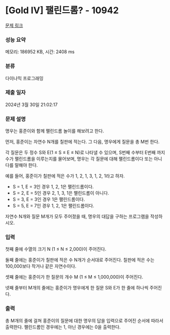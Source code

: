 # [Gold IV] 팰린드롬? - 10942 

[문제 링크](https://www.acmicpc.net/problem/10942) 

### 성능 요약

메모리: 186952 KB, 시간: 2408 ms

### 분류

다이나믹 프로그래밍

### 제출 일자

2024년 3월 30일 21:02:17

### 문제 설명

<p>명우는 홍준이와 함께 팰린드롬 놀이를 해보려고 한다.</p>

<p>먼저, 홍준이는 자연수 N개를 칠판에 적는다. 그 다음, 명우에게 질문을 총 M번 한다.</p>

<p>각 질문은 두 정수 S와 E(1 ≤ S ≤ E ≤ N)로 나타낼 수 있으며, S번째 수부터 E번째 까지 수가 팰린드롬을 이루는지를 물어보며, 명우는 각 질문에 대해 팰린드롬이다 또는 아니다를 말해야 한다.</p>

<p>예를 들어, 홍준이가 칠판에 적은 수가 1, 2, 1, 3, 1, 2, 1라고 하자.</p>

<ul>
	<li>S = 1, E = 3인 경우 1, 2, 1은 팰린드롬이다.</li>
	<li>S = 2, E = 5인 경우 2, 1, 3, 1은 팰린드롬이 아니다.</li>
	<li>S = 3, E = 3인 경우 1은 팰린드롬이다.</li>
	<li>S = 5, E = 7인 경우 1, 2, 1은 팰린드롬이다.</li>
</ul>

<p>자연수 N개와 질문 M개가 모두 주어졌을 때, 명우의 대답을 구하는 프로그램을 작성하시오.</p>

### 입력 

 <p>첫째 줄에 수열의 크기 N (1 ≤ N ≤ 2,000)이 주어진다.</p>

<p>둘째 줄에는 홍준이가 칠판에 적은 수 N개가 순서대로 주어진다. 칠판에 적은 수는 100,000보다 작거나 같은 자연수이다.</p>

<p>셋째 줄에는 홍준이가 한 질문의 개수 M (1 ≤ M ≤ 1,000,000)이 주어진다.</p>

<p>넷째 줄부터 M개의 줄에는 홍준이가 명우에게 한 질문 S와 E가 한 줄에 하나씩 주어진다.</p>

### 출력 

 <p>총 M개의 줄에 걸쳐 홍준이의 질문에 대한 명우의 답을 입력으로 주어진 순서에 따라서 출력한다. 팰린드롬인 경우에는 1, 아닌 경우에는 0을 출력한다.</p>

